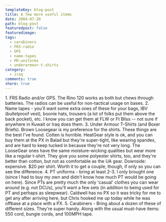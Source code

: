 ```yaml
---
templateKey: blog-post
title: A few more useful items
date: 2004-07-20
path: blog-post
featuredpost: false
featuredimage:
tags:
  - carabiners
  - FRS-radio
  - GPS
  - name-tapes
  - PR-uniforms
  - underarmour-t-shirts
category:
  - iraq
comments: true
share: true
---
```


1\. FRS Radio and/or GPS. The Rino 120 works as both but chews through batteries. The radios can be useful for non-tactical usage on bases. 2. Name tapes - you'll want some extra ones of these for your bags, IBV (bulletproof vest), boonie hats, trousers (a lot of folks put them above the back pocket), etc. I know you can get them at FLW or Ft Bliss -- not sure if anywhere in Kuwait or Iraq does them. 3. Under Armour T-Shirts (and Boxer Briefs). Brown Loosegear is my preference for the shirts. These things are the best I've found. Cotten is horrible. HeatGear style is ok, and you can buy them at the PX in Balad but they're super-tight, like wearing spandex, and are hard to keep tucked in because they're not very long. The LooseGear ones have the same moisture-wicking qualities but wear more like a regular t-shirt. They give you some polyester shirts, too, and they're better than cotton, but not as comfortable as the UA gear. Downside: expensive. $20 per shirt. Worth it to get a couple, though, if only so you can see the difference. 4. PT uniforms - bring at least 2-3. I only brought one (since I had to buy my own and didn't know how much PT would be going on here). Since PTs are pretty much the only 'casual' clothes you can wear around (e.g. not DCUs), you'll want a few sets (in addition to being used for PT and perhaps as sleepwear). Caldwell has no PX so it was tricky for me to get any after arriving here, but Chris hooked me up today while he was offbase at a place with a PX. 5. Carabiners - Bring about a dozen of these of different sizes. They're super handy. Along with the usual must-have items: 550 cord, bungie cords, and 100MPH tape.
